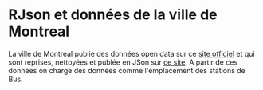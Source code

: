 RJson et données de la ville de Montreal
======================================
La ville de Montreal publie des données open data sur ce [site officiel](http://donnees.ville.montreal.qc.ca/) et qui sont reprises, nettoyées et publée en JSon sur [ce site](http://www.bettercity.io/#/). A partir de ces données on charge des données comme l'emplacement des stations de Bus.